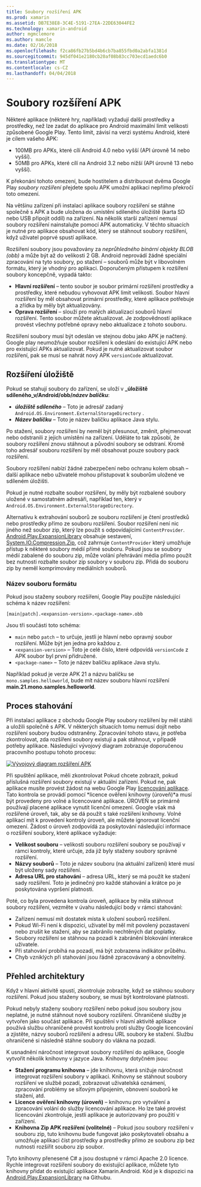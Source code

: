 ```yaml
---
title: Soubory rozšíření APK
ms.prod: xamarin
ms.assetid: DB7E38E8-3C4E-5191-27EA-22DE63044FE2
ms.technology: xamarin-android
author: mgmclemore
ms.author: mamcle
ms.date: 02/16/2018
ms.openlocfilehash: f2ca86fb27b5bd4b6cb7ba855fbd0a2abfa1381d
ms.sourcegitcommit: 945df041e2180cb20af08b83cc703ecd1aedc6b0
ms.translationtype: MT
ms.contentlocale: cs-CZ
ms.lasthandoff: 04/04/2018
---
```

# <a name="apk-expansion-files"></a>Soubory rozšíření APK

Některé aplikace (některé hry, například) vyžadují další prostředky a prostředky, než lze zadat do aplikace pro Android maximální limit velikosti způsobené Google Play. Tento limit, závisí na verzi systému Android, které je cílem vašeho APK:

-  100MB pro APKs, které cílí Android 4.0 nebo vyšší (API úrovně 14 nebo vyšší).
-  50MB pro APKs, které cílí na Android 3.2 nebo nižší (API úrovně 13 nebo vyšší).

K překonání tohoto omezení, bude hostitelem a distribuovat dvěma Google Play *soubory rozšíření* přejdete spolu APK umožní aplikaci nepřímo překročí toto omezení. 

Na většinu zařízení při instalaci aplikace soubory rozšíření se stáhne společně s APK a bude uložena do umístění sdíleného úložiště (karta SD nebo USB připojit oddíl) na zařízení. Na několik starší zařízení nemusí soubory rozšíření nainstalujte pomocí APK automaticky. V těchto situacích je nutné pro aplikace obsahovat kód, který se stáhnout soubory rozšíření, když uživatel poprvé spustí aplikace.

Rozšíření soubory jsou považovány za *neprůhledného binární objekty BLOB (obb)* a může být až do velikosti 2 GB. Android neprovádí žádné speciální zpracování na tyto soubory, po stažení &ndash; souborů může být v libovolném formátu, který je vhodný pro aplikaci. Doporučeným přístupem k rozšíření soubory koncepčně, vypadá takto:

-   **Hlavní rozšíření** &ndash; tento soubor je soubor primární rozšíření prostředky a prostředky, které nebudou vyhovovat APK limit velikosti. Soubor hlavní rozšíření by měl obsahovat primární prostředky, které aplikace potřebuje a zřídka by měly být aktualizovány.
-   **Oprava rozšíření** &ndash; slouží pro malých aktualizací souborů hlavní rozšíření. Tento soubor můžete aktualizovat. Je zodpovědností aplikace provést všechny potřebné opravy nebo aktualizace z tohoto souboru.


Rozšíření soubory musí být odeslán ve stejnou dobu jako APK je načtený.
Google play neumožňuje soubor rozšíření k odeslání do existující APK nebo pro existující APKs aktualizovat. Pokud je nutné aktualizovat soubor rozšíření, pak se musí se nahrát nový APK `versionCode` aktualizovat.


## <a name="expansion-file-storage"></a>Rozšíření úložiště

Pokud se stahují soubory do zařízení, se uloží v  **_úložiště sdíleného_v/Android/obb/_název balíčku_**:

-   **_úložiště sdíleného_**  &ndash; Toto je adresář zadaný `Android.OS.Environment.ExternalStorageDirectory` .
-   **_Název balíčku_**  &ndash; Toto je název balíčku aplikace Java stylu.


Po stažení, soubory rozšíření by neměl být přesunout, změnit, přejmenovat nebo odstranili z jejich umístění na zařízení. Uděláte to tak způsobí, že soubory rozšíření znovu stáhnout a původní soubory se odstraní. Kromě toho adresář souboru rozšíření by měl obsahovat pouze soubory pack rozšíření.

Soubory rozšíření nabízí žádné zabezpečení nebo ochranu kolem obsah &ndash; další aplikace nebo uživatelé mohou přistupovat k souborům uložené ve sdíleném úložišti.

Pokud je nutné rozbalte soubor rozšíření, by měly být rozbalené soubory uložené v samostatném adresáři, například ten, který v `Android.OS.Environment.ExternalStorageDirectory`.

Alternativu k extrahování souborů ze souboru rozšíření je čtení prostředků nebo prostředky přímo ze souboru rozšíření. Soubor rozšíření není nic jiného než soubor zip, který lze použít s odpovídajícími `ContentProvider`. [Android.Play.ExpansionLibrary](https://github.com/mattleibow/Android.Play.ExpansionLibrary) obsahuje sestavení, [System.IO.Compression.Zip](https://github.com/mattleibow/Android.Play.ExpansionLibrary/tree/master/System.IO.Compression.Zip), což zahrnuje `ContentProvider` který umožňuje přístup k některé soubory médií přímé souboru. Pokud jsou se soubory médií zabalené do souboru zip, může volání přehrávání média přímo použít bez nutnosti rozbalte soubor zip soubory v souboru zip. Přidá do souboru zip by neměl komprimovány mediálních souborů. 


### <a name="filename-format"></a>Název souboru formátu

Pokud jsou staženy soubory rozšíření, Google Play použijte následující schéma k název rozšíření:

    [main|patch].<expansion-version>.<package-name>.obb

Jsou tři součásti toto schéma:

-   `main` nebo `patch` &ndash; to určuje, jestli je hlavní nebo opravný soubor rozšíření. Může být jen jedna pro každou z.
-   `<expansion-version>` &ndash; Toto je celé číslo, které odpovídá `versionCode` z APK soubor byl první přidružené.
-   `<package-name>` &ndash; Toto je název balíčku aplikace Java stylu.


Například pokud je verze APK 21 a názvu balíčku se `mono.samples.helloworld`, bude mít název souboru hlavní rozšíření **main.21.mono.samples.helloworld**.


## <a name="download-process"></a>Proces stahování

Při instalaci aplikace z obchodu Google Play soubory rozšíření by měl stáhli a uložili společně s APK. V některých situacích tomu nemusí dojít nebo rozšíření soubory budou odstraněny. Zpracování tohoto stavu, je potřeba zkontrolovat, zda rozšíření soubory existují a pak stáhnout, v případě potřeby aplikace. Následující vývojový diagram zobrazuje doporučenou pracovního postupu tohoto procesu:

[![Vývojový diagram rozšíření APK](apk-expansion-files-images/apkexpansion.png)](apk-expansion-files-images/apkexpansion.png#lightbox)

Při spuštění aplikace, měli zkontrolovat Pokud chcete zobrazit, pokud příslušná rozšíření soubory existují v aktuální zařízení. Pokud ne, pak aplikace musíte provést žádost na webu Google Play [licencování aplikace](http://developer.android.com/google/play/licensing/index.html). Tato kontrola se provádí pomocí *licence ověření knihovny (úroveň)*a musí být provedeny pro volné a licencované aplikace. ÚROVEŇ se primárně používají placené aplikace vynutit licenční omezení. Google však má rozšířené úroveň, tak, aby se dá použít s také rozšíření knihovny. Volné aplikací mít k provedení kontroly úroveň, ale můžete ignorovat licenční omezení. Žádost o úroveň zodpovídá za poskytování následující informace o rozšíření soubory, které aplikace vyžaduje: 

-   **Velikost souboru** &ndash; velikosti souboru rozšíření soubory se používají v rámci kontroly, které určuje, zda již byly staženy soubory správné rozšíření.
-   **Názvy souborů** &ndash; Toto je název souboru (na aktuální zařízení) které musí být uloženy sady rozšíření.
-   **Adresa URL pro stahování** &ndash; adresa URL, který se má použít ke stažení sady rozšíření. Toto je jedinečný pro každé stahování a krátce po je poskytována vypršení platnosti.


Poté, co byla provedena kontrola úroveň, aplikace by měla stáhnout soubory rozšíření, vezměte v úvahu následující body v rámci stahování:

-  Zařízení nemusí mít dostatek místa k uložení souborů rozšíření.
-  Pokud Wi-Fi není k dispozici, uživatel by měl mít povolený pozastavení nebo zrušit ke stažení, aby se zabránilo nechtěných dat poplatky.
-  Soubory rozšíření se stáhnou na pozadí k zabránění blokování interakce uživatele.
-  Při stahování probíhá na pozadí, má být zobrazena indikátor průběhu.
-  Chyb vzniklých při stahování jsou řádně zpracovávaný a obnovitelný.



## <a name="architectural-overview"></a>Přehled architektury

Když v hlavní aktivitě spustí, zkontroluje zobrazíte, když se stáhnou soubory rozšíření. Pokud jsou staženy soubory, se musí být kontrolované platnosti.

Pokud nebyly staženy soubory rozšíření nebo pokud jsou soubory jsou neplatné, je nutné stáhnout nové soubory rozšíření. Ohraničené služby je vytvořen jako součást aplikace. Při spuštění v hlavní aktivitě aplikace používá službu ohraničené provést kontrolu proti služby Google licencování a zjistěte, názvy souborů rozšíření a adresu URL soubory ke stažení. Službu ohraničené si následně stáhne soubory do vlákna na pozadí.

K usnadnění náročnost integrovat soubory rozšíření do aplikace, Google vytvořit několik knihovny v jazyce Java. Knihovny dotyčném jsou:

-   **Stažení programu knihovna** &ndash; jde knihovnu, která snižuje náročnost integrovat rozšíření soubory v aplikaci. Knihovny se stáhnout soubory rozšíření ve službě pozadí, zobrazovat uživatelská oznámení, zpracování problémy se síťovým připojením, obnovení souborů ke stažení, atd.
-   **Licence ověření knihovny (úroveň)** &ndash; knihovnu pro vytváření a zpracování volání do služby licencování aplikace. Ho lze také provést licencování zkontroluje, jestli aplikace je autorizovaný pro použití v zařízení.
-   **Knihovna Zip APK rozšíření (volitelné)** &ndash; Pokud jsou soubory rozšíření v souboru zip, tuto knihovnu bude fungovat jako poskytovateli obsahu a umožňuje aplikaci číst prostředky a prostředky přímo ze souboru zip bez nutnosti rozšířit souboru zip soubor.


Tyto knihovny přenesené C# a jsou dostupné v rámci Apache 2.0 licence. Rychle integrovat rozšíření soubory do existující aplikace, můžete tyto knihovny přidat do existující aplikace Xamarin.Android. Kód je k dispozici na [Android.Play.ExpansionLibrary](https://github.com/mattleibow/Android.Play.ExpansionLibrary) na Githubu.
